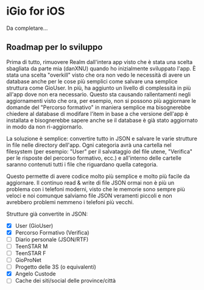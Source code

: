 # iGio for iOS

Da completare...


## Roadmap per lo sviluppo
Prima di tutto, rimuovere Realm dall'intera app visto che è stata una scelta sbagliata da parte mia (danXNU) quando ho inizialmente sviluppato l'app. 
È stata una scelta "overkill" visto che ora non vedo le necessità di avere un database anche per le cose più semplici come salvare una semplice struttura come GioUser. 
In più, ha aggiunto un livello di complessità in più all'app dove non era necessario. 
Questo sta causando rallentamenti negli aggiornamenti visto che ora, per esempio, non si possono più aggiornare le domande del "Percorso formativo" in maniera semplice ma bisognerebbe chiedere al database di modifare l'item in base a che versione dell'app è installata e bisognerebbe sapere anche se il database è già stato aggiornato in modo da non ri-aggiornarlo.

La soluzione è semplice: convertire tutto in JSON e salvare le varie strutture in file nelle directory dell'app. 
Ogni categoria avrà una cartella nel filesystem (per esempio: "User" per il salvataggio del file utene, "Verifica" per le risposte del percorso formativo, ecc.)
e all'interno delle cartelle saranno contenuti tutti i file che riguardano quella categoria.

Questo permette di avere codice molto più semplice e molto più facile da aggiornare. Il continuo read & write di file JSON ormai non è più un problema con i telefoni moderni, visto che le memorie sono sempre più veloci e noi comunque salviamo file JSON veramenti piccoli e non avrebbero problemi nemmeno i telefoni più vecchi.

Strutture già convertite in JSON:
- [x] User (GioUser)
- [x] Percorso Formativo (Verifica)
- [ ] Diario personale (JSON/RTF)
- [ ] TeenSTAR M
- [ ] TeenSTAR F
- [ ] GioProNet
- [ ] Progetto delle 3S (o equivalenti)
- [x] Angelo Custode
- [ ] Cache dei siti/social delle province/città
